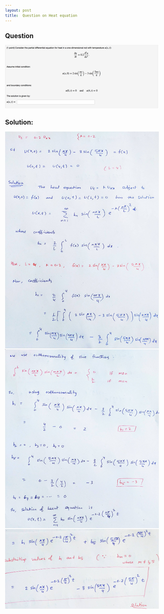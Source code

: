 ```yaml
---
layout: post
title:  Question on Heat equation
---
```


## Question 

![question](../Chegg/phpA9BWvw.png) 



## Solution:

![page-1](../Chegg/IMG_20200331_084710_compress18.jpg) 
![page-2](../Chegg/IMG_20200331_084803_compress15.jpg)
![page-3](../Chegg/IMG_20200331_084856_compress96.jpg)  